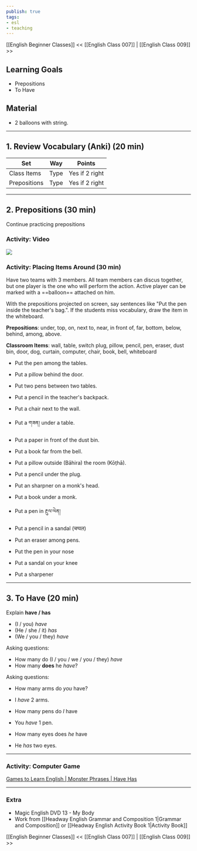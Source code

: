 ```yaml
---
publish: true
tags:
- esl
- teaching
---
```


[[English Beginner Classes]]
<< [[English Class 007]] | [[English Class 009]] >>

## Learning Goals
- Prepositions
- To Have

## Material
- 2 balloons with string.

---
## 1. Review Vocabulary (Anki) (20 min)

| Set          | Way  | Points         |
| ------------ | ---- | -------------- |
| Class Items  | Type | Yes if 2 right |
| Prepositions | Type | Yes if 2 right |

---
## 2. Prepositions (30 min)
Continue practicing prepositions
### Activity: Video
![](https://www.youtube.com/watch?v=VSn-7QmnJr8)

### Activity: Placing Items Around (30 min)
Have two teams with 3 members. All team members can discus together, but one player is the one who will perform the action. Active player can be marked with a ==balloon== attached on him.

With the prepositions projected on screen, say sentences like "Put the pen inside the teacher's bag.". If the students miss vocabulary, draw the item in the whiteboard.

**Prepositions**: under, top, on, next to, near, in front of, far, bottom, below, behind, among, above.

**Classroom Items**: wall, table, switch plug, pillow, pencil, pen, eraser, dust bin, door, dog, curtain, computer, chair, book, bell, whiteboard

- Put the pen among the tables.
- Put a pillow behind the door.
- Put two pens between two tables.

- Put a pencil in the teacher's backpack.
- Put a chair next to the wall.
- Put a གཟན། under a table.

- Put a paper in front of the dust bin.
- Put a book far from the bell.
- Put a pillow outside (Bāhira) the room (Kōṭhā).

- Put a pencil under the plug.
- Put an sharpner on a monk's head.
- Put a book under a monk.

- Put a pen in རྔུལ་ལེན།
- Put a pencil in a sandal (चप्पल)
- Put an eraser among pens.

- Put the pen in your nose
- Put a sandal on your knee
- Put a sharpener

---
## 3. To Have (20 min)
Explain **have / has**
- (I / you) <i class="p">have</i>
- (He / she / it) <i class="b">has</i>
- (We / you / they) <i class="p">have</i>

Asking questions:
- How many do (I / you / we / you / they) <i class="p">have</i>
- How many **does** he <i class="b">have</i>?

Asking questions:
- How many arms do <i class="p">you</i> have?
- I <i class="p">have</i> 2 arms.

- How many pens do <i class="p">I</i> have
- You <i class="p">have</i> 1 pen.

- How many eyes does <i class="b">he</i> have
- He <i class="b">has</i> two eyes.

---
### Activity: Computer Game
[Games to Learn English | Monster Phrases | Have Has](https://www.gamestolearnenglish.com/monster-phrases/#review)

---
### Extra
- Magic English DVD 13 - My Body
- Work from [[Headway English Grammar and Composition 1|Grammar and Composition]] or [[Headway English Activity Book 1|Activity Book]]

[[English Beginner Classes]]
<< [[English Class 007]] | [[English Class 009]] >>